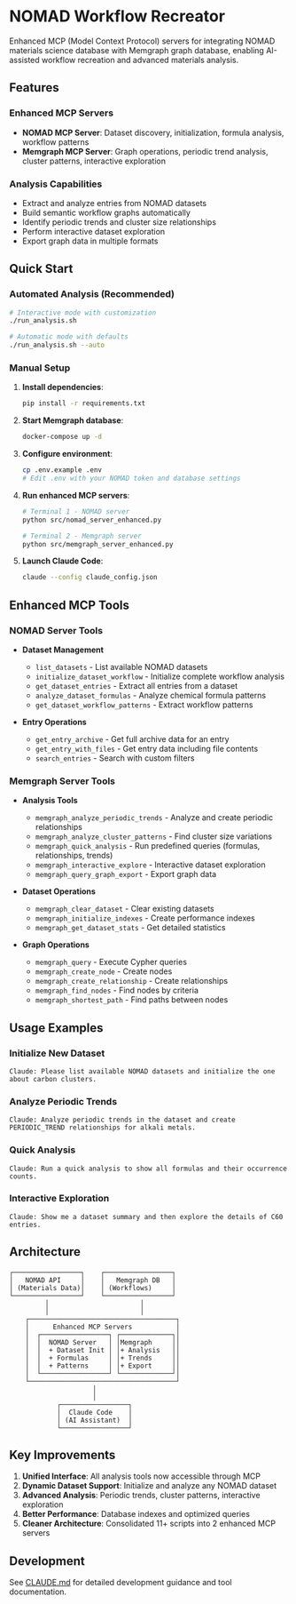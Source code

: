 # NOMAD Workflow Recreator

Enhanced MCP (Model Context Protocol) servers for integrating NOMAD materials science database with Memgraph graph database, enabling AI-assisted workflow recreation and advanced materials analysis.

## Features

### Enhanced MCP Servers
- **NOMAD MCP Server**: Dataset discovery, initialization, formula analysis, workflow patterns
- **Memgraph MCP Server**: Graph operations, periodic trend analysis, cluster patterns, interactive exploration

### Analysis Capabilities
- Extract and analyze entries from NOMAD datasets
- Build semantic workflow graphs automatically
- Identify periodic trends and cluster size relationships
- Perform interactive dataset exploration
- Export graph data in multiple formats

## Quick Start

### Automated Analysis (Recommended)
```bash
# Interactive mode with customization
./run_analysis.sh

# Automatic mode with defaults
./run_analysis.sh --auto
```

### Manual Setup

1. **Install dependencies**:
   ```bash
   pip install -r requirements.txt
   ```

2. **Start Memgraph database**:
   ```bash
   docker-compose up -d
   ```

3. **Configure environment**:
   ```bash
   cp .env.example .env
   # Edit .env with your NOMAD token and database settings
   ```

4. **Run enhanced MCP servers**:
   ```bash
   # Terminal 1 - NOMAD server
   python src/nomad_server_enhanced.py
   
   # Terminal 2 - Memgraph server
   python src/memgraph_server_enhanced.py
   ```

5. **Launch Claude Code**:
   ```bash
   claude --config claude_config.json
   ```

## Enhanced MCP Tools

### NOMAD Server Tools
- **Dataset Management**
  - `list_datasets` - List available NOMAD datasets
  - `initialize_dataset_workflow` - Initialize complete workflow analysis
  - `get_dataset_entries` - Extract all entries from a dataset
  - `analyze_dataset_formulas` - Analyze chemical formula patterns
  - `get_dataset_workflow_patterns` - Extract workflow patterns

- **Entry Operations**
  - `get_entry_archive` - Get full archive data for an entry
  - `get_entry_with_files` - Get entry data including file contents
  - `search_entries` - Search with custom filters

### Memgraph Server Tools
- **Analysis Tools**
  - `memgraph_analyze_periodic_trends` - Analyze and create periodic relationships
  - `memgraph_analyze_cluster_patterns` - Find cluster size variations
  - `memgraph_quick_analysis` - Run predefined queries (formulas, relationships, trends)
  - `memgraph_interactive_explore` - Interactive dataset exploration
  - `memgraph_query_graph_export` - Export graph data

- **Dataset Operations**
  - `memgraph_clear_dataset` - Clear existing datasets
  - `memgraph_initialize_indexes` - Create performance indexes
  - `memgraph_get_dataset_stats` - Get detailed statistics

- **Graph Operations**
  - `memgraph_query` - Execute Cypher queries
  - `memgraph_create_node` - Create nodes
  - `memgraph_create_relationship` - Create relationships
  - `memgraph_find_nodes` - Find nodes by criteria
  - `memgraph_shortest_path` - Find paths between nodes

## Usage Examples

### Initialize New Dataset
```
Claude: Please list available NOMAD datasets and initialize the one about carbon clusters.
```

### Analyze Periodic Trends
```
Claude: Analyze periodic trends in the dataset and create PERIODIC_TREND relationships for alkali metals.
```

### Quick Analysis
```
Claude: Run a quick analysis to show all formulas and their occurrence counts.
```

### Interactive Exploration
```
Claude: Show me a dataset summary and then explore the details of C60 entries.
```

## Architecture

```
┌─────────────────┐    ┌─────────────────┐
│   NOMAD API     │    │   Memgraph DB   │
│ (Materials Data)│    │ (Workflows)     │
└─────────────────┘    └─────────────────┘
         │                       │
         │                       │
    ┌─────────────────────────────────────┐
    │      Enhanced MCP Servers           │
    │  ┌─────────────────┐ ┌─────────────┐│
    │  │  NOMAD Server   │ │Memgraph     ││
    │  │  + Dataset Init │ │+ Analysis   ││
    │  │  + Formulas     │ │+ Trends     ││
    │  │  + Patterns     │ │+ Export     ││
    │  └─────────────────┘ └─────────────┘│
    └─────────────────────────────────────┘
                     │
                     │
            ┌─────────────────┐
            │  Claude Code    │
            │ (AI Assistant)  │
            └─────────────────┘
```

## Key Improvements

1. **Unified Interface**: All analysis tools now accessible through MCP
2. **Dynamic Dataset Support**: Initialize and analyze any NOMAD dataset
3. **Advanced Analysis**: Periodic trends, cluster patterns, interactive exploration
4. **Better Performance**: Database indexes and optimized queries
5. **Cleaner Architecture**: Consolidated 11+ scripts into 2 enhanced MCP servers

## Development

See [CLAUDE.md](CLAUDE.md) for detailed development guidance and tool documentation.